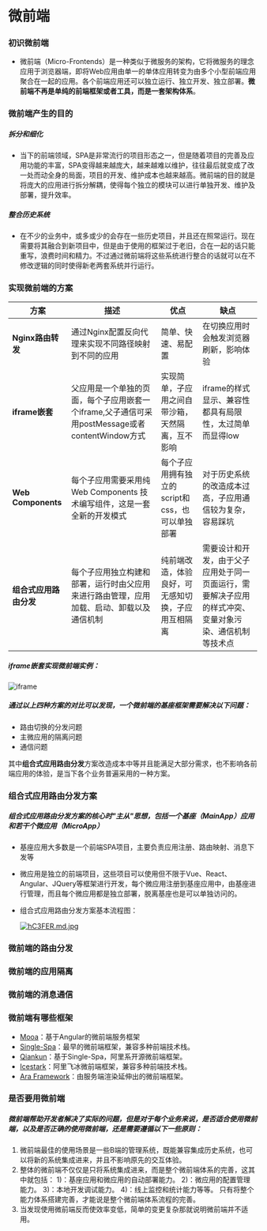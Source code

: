 # 微前端

### 初识微前端

- 微前端（Micro-Frontends）是一种类似于微服务的架构，它将微服务的理念应用于浏览器端，即将Web应用由单一的单体应用转变为由多个小型前端应用聚合在一起的应用。各个前端应用还可以独立运行、独立开发、独立部署。**微前端不再是单纯的前端框架或者工具，而是一套架构体系**。

### 微前端产生的目的

##### 拆分和细化
- 当下的前端领域，SPA是非常流行的项目形态之一，但是随着项目的完善及应用功能的丰富，SPA变得越来越庞大，越来越难以维护，往往最后就变成了改一处而动全身的局面，项目的开发、维护成本也越来越高。微前端的目的就是将庞大的应用进行拆分解耦，使得每个独立的模块可以进行单独开发、维护及部署，提升效率。
##### 整合历史系统
- 在不少的业务中，或多或少的会存在一些历史项目，并且还在照常运行。现在需要将其融合到新项目中，但是由于使用的框架过于老旧，合在一起的话只能重写，浪费时间和精力。不过通过微前端将这些系统进行整合的话就可以在不修改逻辑的同时使得新老两套系统并行运行。

### 实现微前端的方案

| 方案                   | 描述                                                         | 优点                                               | 缺点                                                         |
| ---------------------- | ------------------------------------------------------------ | -------------------------------------------------- | ------------------------------------------------------------ |
| **Nginx路由转发**      | 通过Nginx配置反向代理来实现不同路径映射到不同的应用          | 简单、快速、易配置                                 | 在切换应用时会触发浏览器刷新，影响体验                       |
| **iframe嵌套**         | 父应用是一个单独的页面，每个子应用嵌套一个iframe,父子通信可采用postMessage或者contentWindow方式 | 实现简单，子应用之间自带沙箱，天然隔离，互不影响   | iframe的样式显示、兼容性都具有局限性，太过简单而显得low      |
| **Web Components**     | 每个子应用需要采用纯Web Components 技术编写组件，这是一套全新的开发模式 | 每个子应用拥有独立的script和css，也可以单独部署    | 对于历史系统的改造成本过高，子应用通信较为复杂，容易踩坑     |
| **组合式应用路由分发** | 每个子应用独立构建和部署，运行时由父应用来进行路由管理，应用加载、启动、卸载以及通信机制 | 纯前端改造，体验良好，可无感知切换，子应用互相隔离 | 需要设计和开发，由于父子应用处于同一页面运行，需要解决子应用的样式冲突、变量对象污染、通信机制等技术点 |

##### iframe嵌套实现微前端实例：

![iframe](D:\__GitHub__\my-notes\MicroFrontends\image\iframe.png)

##### 通过以上四种方案的对比可以发现，一个微前端的基座框架需要解决以下问题：

- 路由切换的分发问题
- 主微应用的隔离问题
- 通信问题

其中**组合式应用路由分发**方案改造成本中等并且能满足大部分需求，也不影响各前端应用的体验，是当下各个业务普遍采用的一种方案。

### 组合式应用路由分发方案

##### 组合式应用路由分发方案的核心时"主从"思想，包括一个基座（MainApp）应用和若干个微应用（MicroApp）

- 基座应用大多数是一个前端SPA项目，主要负责应用注册、路由映射、消息下发等

- 微应用是独立的前端项目，这些项目可以使用但不限于Vue、React、Angular、JQuery等框架进行开发，每个微应用注册到基座应用中，由基座进行管理，而且每个微应用都是独立部署，脱离基座也是可以单独访问的。

- 组合式应用路由分发方案基本流程图：

  [![hC3FER.md.jpg](https://z3.ax1x.com/2021/08/23/hC3FER.md.jpg)](https://imgtu.com/i/hC3FER)



### 微前端的路由分发



### 微前端的应用隔离



### 微前端的消息通信



### 微前端有哪些框架

- [Mooa](https://link.zhihu.com/?target=https%3A//www.npmjs.com/package/mooa)：基于Angular的微前端服务框架
- [Single-Spa](https://link.zhihu.com/?target=https%3A//www.npmjs.com/package/single-spa)：最早的微前端框架，兼容多种前端技术栈。
- [Qiankun](https://link.zhihu.com/?target=https%3A//www.npmjs.com/package/qiankun)：基于Single-Spa，阿里系开源微前端框架。
- [Icestark](https://link.zhihu.com/?target=https%3A//www.npmjs.com/package/icestark)：阿里飞冰微前端框架，兼容多种前端技术栈。
- [Ara Framework](https://link.zhihu.com/?target=https%3A//www.npmjs.com/package/https%3A//ara-framework.github.io/website/docs/quick-start)：由服务端渲染延伸出的微前端框架。

### 是否要用微前端

##### 微前端帮助开发者解决了实际的问题，但是对于每个业务来说，是否适合使用微前端，以及是否正确的使用微前端，还是需要遵循以下一些原则：

1. 微前端最佳的使用场景是一些B端的管理系统，既能兼容集成历史系统，也可以将新的系统集成进来，并且不影响原先的交互体验。
2. 整体的微前端不仅仅是只将系统集成进来，而是整个微前端体系的完善，这其中就包括：
   1)：基座应用和微应用的自动部署能力。
   2)：微应用的配置管理能力。
   3)：本地开发调试能力。
   4)：线上监控和统计能力等等。
   只有将整个能力体系搭建完善，才能说是整个微前端体系流程的完善。
3. 当发现使用微前端反而使效率变低，简单的变更复杂那就说明微前端并不适用。